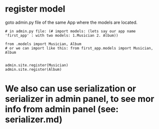 # register model
goto admin.py file of the same App where the models are located.
```
# in admin.py file: (# import models: (lets say our app name 'first_app' : with two models: 1.Musician 2. Album))

from .models import Musician, Album
# or we can import like this: from first_app.models import Musician, Album


admin.site.register(Musician)
admin.site.register(Album)
```


# We also can use serialization or serializer in admin panel, to see mor info from admin panel (see: serializer.md)